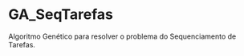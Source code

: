 GA_SeqTarefas
=============

Algoritmo Genético para resolver o problema do Sequenciamento de Tarefas.
